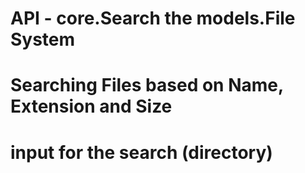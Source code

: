 # API - core.Search the models.File System

# Searching Files based on Name, Extension and Size

# input for the search (directory)